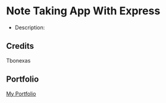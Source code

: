 # Note Taking App With Express  
* Description:  
## Credits  
Tbonexas  
## Portfolio  
[My Portfolio](https://tbonexas.github.io/portfolio)  
